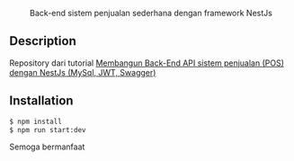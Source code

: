 <p align="center">Back-end sistem penjualan sederhana dengan framework NestJs</p>

## Description

Repository dari tutorial [Membangun Back-End API sistem penjualan (POS) dengan NestJs (MySql, JWT, Swagger)](https://youtu.be/WuGKMQpVQRA)

## Installation

```bash
$ npm install
$ npm run start:dev
```

<p>
Semoga bermanfaat
</p>
